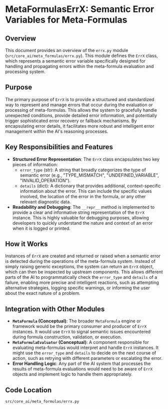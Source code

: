 # MetaFormulasErrX: Semantic Error Variables for Meta-Formulas

## Overview

This document provides an overview of the `errx.py` module (`src/core_ai/meta_formulas/errx.py`). This module defines the `ErrX` class, which represents a semantic error variable specifically designed for handling and propagating errors within the meta-formula evaluation and processing system.

## Purpose

The primary purpose of `ErrX` is to provide a structured and standardized way to represent and manage errors that occur during the evaluation or processing of meta-formulas. This allows the system to gracefully handle unexpected conditions, provide detailed error information, and potentially trigger sophisticated error recovery or fallback mechanisms. By encapsulating error details, it facilitates more robust and intelligent error management within the AI's reasoning processes.

## Key Responsibilities and Features

*   **Structured Error Representation**: The `ErrX` class encapsulates two key pieces of information:
    *   `error_type` (str): A string that broadly categorizes the type of semantic error (e.g., "TYPE_MISMATCH", "UNDEFINED_VARIABLE", "INVALID_OPERATION").
    *   `details` (dict): A dictionary that provides additional, context-specific information about the error. This can include the specific values involved, the location of the error in the formula, or any other relevant diagnostic data.
*   **Readability and Debugging**: The `__repr__` method is implemented to provide a clear and informative string representation of the `ErrX` instance. This is highly valuable for debugging purposes, allowing developers to quickly understand the nature and context of an error when it is logged or printed.

## How it Works

Instances of `ErrX` are created and returned or raised when a semantic error is detected during the operations of the meta-formula system. Instead of simply raising generic exceptions, the system can return an `ErrX` object, which can then be inspected by upstream components. This allows different parts of the AI to programmatically check the `error_type` and `details` of a failure, enabling more precise and intelligent reactions, such as attempting alternative strategies, logging specific warnings, or informing the user about the exact nature of a problem.

## Integration with Other Modules

*   **`MetaFormula` (Conceptual)**: The broader `MetaFormula` engine or framework would be the primary consumer and producer of `ErrX` instances. It would use `ErrX` to signal semantic issues encountered during formula construction, validation, or execution.
*   **`MetaFormulaEvaluator` (Conceptual)**: A component responsible for evaluating meta-formulas would interpret and handle `ErrX` instances. It might use the `error_type` and `details` to decide on the next course of action, such as retrying with different parameters or escalating the error.
*   **Error Handling Logic**: Any part of the AI system that processes the results of meta-formula evaluations would need to be aware of `ErrX` objects and implement logic to handle them appropriately.

## Code Location

`src/core_ai/meta_formulas/errx.py`